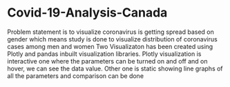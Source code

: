 # Covid-19-Analysis-Canada
Problem statement is to visualize coronavirus is getting spread based on gender which means study is done to visualize distribution of coronavirus cases among men and women Two Visualizaton has been created using Plotly and pandas inbuilt visualization libraries. Plotly visualization is interactive one where the parameters can be turned on and off and on hover, we can see the data value. Other one is static showing line graphs of all the parameters and comparison can be done
